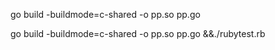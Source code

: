 go build -buildmode=c-shared -o pp.so pp.go

go build -buildmode=c-shared -o pp.so pp.go &&./rubytest.rb 